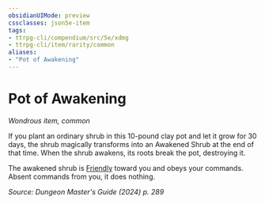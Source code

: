 ```yaml
---
obsidianUIMode: preview
cssclasses: json5e-item
tags:
- ttrpg-cli/compendium/src/5e/xdmg
- ttrpg-cli/item/rarity/common
aliases: 
- "Pot of Awakening"
---
```

# Pot of Awakening
*Wondrous item, common*  



If you plant an ordinary shrub in this 10-pound clay pot and let it grow for 30 days, the shrub magically transforms into an Awakened Shrub at the end of that time. When the shrub awakens, its roots break the pot, destroying it.

The awakened shrub is [Friendly](Misc%20Files/CLI/rules/variant-rules/friendly-attitude-xphb.md) toward you and obeys your commands. Absent commands from you, it does nothing.

*Source: Dungeon Master's Guide (2024) p. 289*